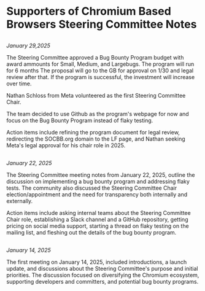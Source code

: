 # Supporters of Chromium Based Browsers Steering Committee Notes

##
*January 29,2025*

The Steering Committee approved a Bug Bounty Program budget with award ammounts for Small, Medium, and Largebugs. The program will run for 6 months The proposal will go to the GB for approval on 1/30 and legal review after that. If the program is successful, the investment will increase over time. 

Nathan Schloss from Meta volunteered as the first Steering Committee Chair. 

The team decided to use Github as the program's webpage for now and focus on the Bug Bounty Program instead of flaky testing. 

Action items include refining the program document for legal review, redirecting the SOCBB.org domain to the LF page, and Nathan seeking Meta's legal approval for his chair role in 2025.


## 
*January 22, 2025*

The Steering Committee meeting notes from January 22, 2025, outline the discussion on implementing a bug bounty program and addressing flaky tests. The community also discussed the Steering Committee Chair election/appointment and the need for transparency both internally and externally.

Action items include asking internal teams about the Steering Committee Chair role, establishing a Slack channel and a GitHub repository, getting pricing on social media support, starting a thread on flaky testing on the mailing list, and fleshing out the details of the bug bounty program.


## 
*January 14, 2025*

The first meeting on January 14, 2025, included introductions, a launch update, and discussions about the Steering Committee's purpose and initial priorities. The discussion focused on diversifying the Chromium ecosystem, supporting developers and committers, and potential bug bounty programs.

